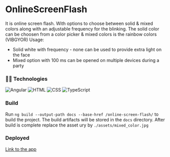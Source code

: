 # OnlineScreenFlash

It is online screen flash.
With options to choose between solid & mixed colors along with an adjustable frequency for the blinking.
The solid color can be choosen from a color picker & mixed colors is the rainbow colors (VIBGYOR)
Usage:
- Solid white with frequency - none can be used to provide extra light on the face
- Mixed option with 100 ms can be opened on multiple devices during a party

### 🧑‍💻 Technologies

![Angular](https://img.shields.io/badge/-Angular-DD0031?style=flat-square&logo=angular&logoColor=ffffff)
![HTML](https://img.shields.io/badge/-HTML-E34F26?style=flat-square&logo=html5&logoColor=ffffff)
![CSS](https://img.shields.io/badge/-CSS-1572B6?style=flat-square&logo=css3&logoColor=ffffff)
![TypeScript](https://img.shields.io/badge/-TypeScript-3178C6?style=flat-square&logo=typescript&logoColor=white)

### Build

Run `ng build --output-path docs --base-href /online-screen-flash/` to build the project. The build artifacts will be stored in the `docs` directory.
After build is complete replace the asset ury by `./assets/mixed_color.jpg`

### Deployed

[Link to the app](https://aditeyas.github.io/online-screen-flash/)
